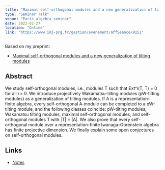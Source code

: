 ```yaml
---
title: "Maximal self-orthogonal modules and a new generalization of tilting modules"
type: "Seminar Talk"
venue: "Paris algebra seminar"
date: 2022-02-27
location: "Online"
link: "https://www.imj-prg.fr/gestion/evenement/affSeance/9151"
---
```


Based on my preprint:

- [Maximal self-orthogonal modules and a new generalization of tilting modules](/papers/mso/)

## Abstract

We study self-orthogonal modules, i.e., modules T such that Ext^i(T, T) = 0 for all i > 0. We introduce projectively Wakamatsu-tilting modules (pW-tilting modules) as a generalization of tilting modules. If A is a representation-finite algebra, every self-orthogonal A-module can be completed to a pW-tilting module, and the following classes coincide: pW-tilting modules, Wakamatsu tilting modules, maximal self-orthogonal modules, and self-orthogonal modules T with |T| = |A|. We also prove that every self-orthogonal module over a representation-finite Iwanaga-Gorenstein algebra has finite projective dimension. We finally explain some open conjectures on self-orthogonal modules.

## Links

- [Notes](/files/2023-02-27.pdf)
